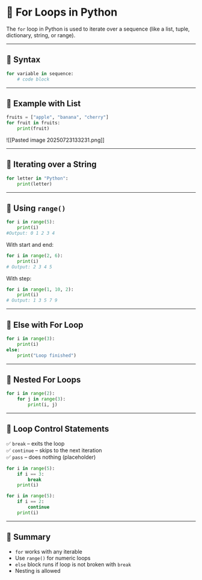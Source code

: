 # 🔁 For Loops in Python

The `for` loop in Python is used to iterate over a sequence (like a list, tuple, dictionary, string, or range).

---

## 🔹 Syntax

```python
for variable in sequence:
    # code block
```

---
## 🔹 Example with List

```python
fruits = ["apple", "banana", "cherry"]  
for fruit in fruits:     
	print(fruit)
```

![[Pasted image 20250723133231.png]]

---
## 🔹 Iterating over a String

```python
for letter in "Python":     
	print(letter)
```

---

## 🔹 Using `range()`

```python
for i in range(5):     
	print(i) 
#Output: 0 1 2 3 4
```

With start and end:
```python
for i in range(2, 6):     
	print(i) 
# Output: 2 3 4 5
```

With step:
```python
for i in range(1, 10, 2):     
	print(i) 
# Output: 1 3 5 7 9
```

---

## 🔹 Else with For Loop
```python
for i in range(3):     
	print(i) 
else:     
	print("Loop finished")
```

---

## 🔹 Nested For Loops
```python
for i in range(2):     
	for j in range(3):         
		print(i, j)
```

---

## 🔹 Loop Control Statements

✅ `break` – exits the loop  
✅ `continue` – skips to the next iteration  
✅ `pass` – does nothing (placeholder)

```python
for i in range(5):    
	if i == 3:        
		break     
	print(i)
```

```python
for i in range(5):     
	if i == 2:         
		continue     
	print(i)
```

---

## 🧠 Summary

- `for` works with any iterable
- Use `range()` for numeric loops
- `else` block runs if loop is not broken with `break`
- Nesting is allowed